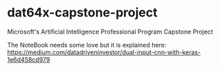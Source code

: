# dat64x-capstone-project
Microsoft's Artificial Intelligence Professional Program Capstone Project

The NoteBook needs some love but it is explained here:
https://medium.com/datadriveninvestor/dual-input-cnn-with-keras-1e6d458cd979
